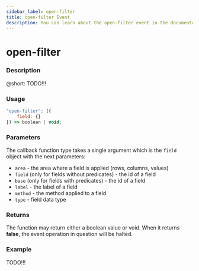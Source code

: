 ```yaml
---
sidebar_label: open-filter
title: open-filter Event
description: You can learn about the open-filter event in the documentation of the DHTMLX JavaScript Pivot library. Browse developer guides and API reference, try out code examples and live demos, and download a free 30-day evaluation version of DHTMLX Pivot.
---
```


# open-filter

### Description

@short: TODO!!! 

### Usage

~~~jsx {}
"open-filter": ({
    field: {}
}) => boolean | void;
~~~

### Parameters

The callback function type takes a single argument which is the `field` object with the next parameters:

- `area` - the area where a field is applied (rows, columns, values)
- `field` (only for fields without predicates) - the id of a field 
- `base` (only for fields with predicates) - the id of a field
- `label` - the label of a field
- `method` - the method applied to a field
- `type` - field data type

### Returns

The function may return either a boolean value or void. When it returns **false**, the event operation in question will be halted.

### Example

TODO!!!
